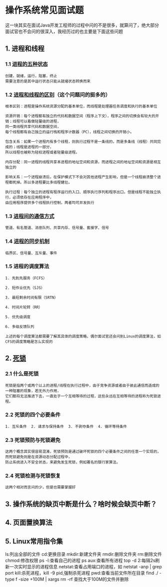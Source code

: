 # 操作系统常见面试题

这一块其实在面试Java开发工程师的过程中问的不是很多，就算问了，绝大部分面试官也不会问的很深入，我经历过的也主要是下面这些问题

## 1. 进程和线程

### 1.1 [进程的五种状态](https://blog.csdn.net/cafucwxy/article/details/78453430)
    创建，就绪，运行，阻塞，终止
    需要注意的是其中运行状态只能从就绪状态转换而来
    
### 1.2 [进程和线程的区别](https://blog.csdn.net/thinkwon/article/details/102021274)（这个问题问的挺多的）
    根本区别：进程是操作系统资源分配的基本单位，而线程是处理器任务调度和执行的基本单位

    资源开销：每个进程都有独立的代码和数据空间（程序上下文），程序之间的切换会有较大的开销；线程可以看做轻量级的进程，
    同一类线程共享代码和数据空间，
    每个线程都有自己独立的运行栈和程序计数器（PC），线程之间切换的开销小。

    包含关系：如果一个进程内有多个线程，则执行过程不是一条线的，而是多条线（线程）共同完成的；线程是进程的一部分，
    所以线程也被称为轻权进程或者轻量级进程。

    内存分配：同一进程的线程共享本进程的地址空间和资源，而进程之间的地址空间和资源是相互独立的

    影响关系：一个进程崩溃后，在保护模式下不会对其他进程产生影响，但是一个线程崩溃整个进程都死掉。所以多进程要比多线程健壮。

    执行过程：每个独立的进程有程序运行的入口、顺序执行序列和程序出口。但是线程不能独立执行，必须依存在应用程序中，
    由应用程序提供多个线程执行控制，两者均可并发执行
    
### 1.3 [进程间的通信方式](https://blog.csdn.net/zhaohong_bo/article/details/89552188)
    管道、有名管道、消息队列、共享内存、信号量、套接字、信号
    
### 1.4 [进程的同步机制](https://blog.csdn.net/zxx901221/article/details/83006453)
    临界区、信号量、互斥量、事件
    
### 1.5 进程的调度算法
    1. 先到先服务（FCFS）
    
    2. 短作业优先（SJS）
    
    3. 最短剩余时间有限（SRTN）
    
    4. 时间片轮转（RR）
    
    5. 优先级调度
    
    6. 多级反馈队列
    
    上述的每个调度算法都需要了解其具体的调度策略，偶尔面试官还会问到Linux的调度算法，如CFS的调度策略是怎么实现的

## 2. [死锁](https://blog.csdn.net/hd12370/article/details/82814348)

### 2.1 什么是死锁
    死锁是指两个或两个以上的进程/线程在执行过程中，由于竞争资源或者由于彼此通信而造成的一种阻塞的现象，若无外力作用，
    它们都将无法推进下去，一直处于一个互相等待的过程，这些永远在互相等待的进程称为死锁进程。
    
### 2.2 死锁的四个必要条件
    1. 互斥条件  2. 请求与保持条件  3. 不剥夺条件  4. 循环等待条件

### 2.3 死锁预防与死锁避免
    这两个概念其实很容易混淆，死锁预防是通过破坏死锁的四个必要条件之间的任意一个实现的，而死锁避免则是在资源动态分配过程中，
    防止系统进入不安全状态，来避免发生死锁，例如著名的银行家算法。

### 2.4 死锁检测与死锁恢复
    这两个相对而言问的少，但是也需要掌握好
 
## 3. 操作系统的缺页中断是什么？啥时候会缺页中断？

## 4. 页面置换算法

## 5. Linux常用指令集

ls:列出全部的文件 cd:更换目录 mkdir:新建文件夹 rmdir:删除文件夹 rm:删除文件 chmod:修改权限 ps -l:查看自己的进程 ps aux:查看所有进程 top -d 2:每隔2s刷新一次实时显示的进程信息 netstat:查看占用端口的进程，如 netstat -anp | grep port kill:杀死进程，kill -9 pid,强制杀死进程 pwd:查看当前文件所在目录
find ./ -type f -size +100M | xargs rm -rf  查找大于100M的文件并删除

